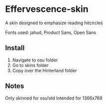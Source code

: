 # Effervescence-skin

A skin designed to emphasize reading hitcircles

Fonts used: jahud, Product Sans, Open Sans

## Install
1. Navigate to osu folder
2. Go to skins folder
3. Copy over the Hinterland folder

## Notes
Only skinned for osu!std
Intended for 1366x768
